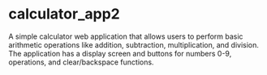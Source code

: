 # calculator_app2

A simple calculator web application that allows users to perform basic arithmetic operations like addition, subtraction, multiplication, and division. The application has a display screen and buttons for numbers 0-9, operations, and clear/backspace functions.